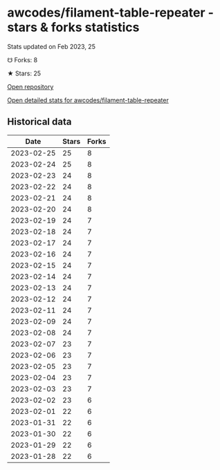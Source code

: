 # awcodes/filament-table-repeater - stars & forks statistics

Stats updated on Feb 2023, 25

☋ Forks: 8

★ Stars: 25

[Open repository](https://github.com/awcodes/filament-table-repeater)

[Open detailed stats for awcodes/filament-table-repeater](https://reviewgithub.com/rep/awcodes/filament-table-repeater)

## Historical data
| Date | Stars | Forks |
|------|-------|-------|
| 2023-02-25 | 25 | 8 | 
| 2023-02-24 | 25 | 8 | 
| 2023-02-23 | 24 | 8 | 
| 2023-02-22 | 24 | 8 | 
| 2023-02-21 | 24 | 8 | 
| 2023-02-20 | 24 | 8 | 
| 2023-02-19 | 24 | 7 | 
| 2023-02-18 | 24 | 7 | 
| 2023-02-17 | 24 | 7 | 
| 2023-02-16 | 24 | 7 | 
| 2023-02-15 | 24 | 7 | 
| 2023-02-14 | 24 | 7 | 
| 2023-02-13 | 24 | 7 | 
| 2023-02-12 | 24 | 7 | 
| 2023-02-11 | 24 | 7 | 
| 2023-02-09 | 24 | 7 | 
| 2023-02-08 | 24 | 7 | 
| 2023-02-07 | 23 | 7 | 
| 2023-02-06 | 23 | 7 | 
| 2023-02-05 | 23 | 7 | 
| 2023-02-04 | 23 | 7 | 
| 2023-02-03 | 23 | 7 | 
| 2023-02-02 | 23 | 6 | 
| 2023-02-01 | 22 | 6 | 
| 2023-01-31 | 22 | 6 | 
| 2023-01-30 | 22 | 6 | 
| 2023-01-29 | 22 | 6 | 
| 2023-01-28 | 22 | 6 | 

